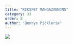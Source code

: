 ```yaml
---
title: "RIKSFET MANGAZANNONS"
category: 33
order: 8
author: "Bennys Pickleria"
---
```


<img style="max-height: none;" src="https://s3.eu-central-1.amazonaws.com/cliff.dkm.io/dbuggen/bennys_pickleria.jpg"/>